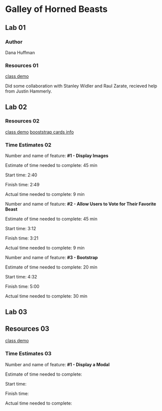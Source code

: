 <!-- This project was bootstrapped with [Create React App](https://github.com/facebook/create-react-app). -->
# Galley of Horned Beasts

## Lab 01

### Author

Dana Huffman

### Resources 01

[class demo](https://github.com/codefellows/seattle-code-301d85/tree/main/class-01/in-class-demo/people-of-301d85)

Did some collaboration with Stanley Widler and Raul Zarate, recieved help from Justin Hammerly.

## Lab 02

### Resources 02

[class demo](https://github.com/codefellows/seattle-code-301d85/tree/main/class-02/in-class-demo/people-of-301d85)
[booststrap cards info](https://react-bootstrap.github.io/components/cards/)

### Time Estimates 02

Number and name of feature: **#1 - Display Images**

Estimate of time needed to complete: 45 min

Start time: 2:40

Finish time: 2:49

Actual time needed to complete: 9 min

Number and name of feature: **#2 - Allow Users to Vote for Their Favorite Beast**

Estimate of time needed to complete: 45 min

Start time: 3:12

Finish time: 3:21

Actual time needed to complete: 9 min

Number and name of feature: **#3 - Bootstrap**

Estimate of time needed to complete: 20 min

Start time: 4:32

Finish time: 5:00

Actual time needed to complete: 30 min

## Lab 03

## Resources 03

[class demo](https://github.com/codefellows/seattle-code-301d85/tree/main/class-03/in-class-demo/people-of-301d85)

### Time Estimates 03

Number and name of feature: **#1 - Display a Modal**

Estimate of time needed to complete:

Start time:

Finish time:

Actual time needed to complete:
